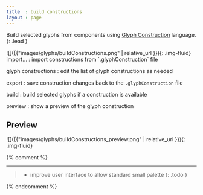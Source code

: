 ```yaml
---
title  : build constructions
layout : page
---
```


Build selected glyphs from components using [Glyph Construction] language.
{: .lead }


[Glyph Construction]: http://github.com/typemytype/GlyphConstruction


<div class='row'>

<div class='col-sm' markdown='1'>
![]({{"images/glyphs/buildConstructions.png" | relative_url }}){: .img-fluid}
</div>

<div class='col-sm' markdown='1'>
import…
: import constructions from `.glyphConstruction` file

glyph constructions
: edit the list of glyph constructions as needed

export
: save construction changes back to the `.glyphConstruction` file

build
: build selected glyphs if a construction is available

preview
: show a preview of the glyph construction
</div>

</div>


Preview
-------

![]({{"images/glyphs/buildConstructions_preview.png" | relative_url }}){: .img-fluid}


{% comment %}
- - -

> - improve user interface to allow standard small palette
{: .todo }

{% endcomment %}

